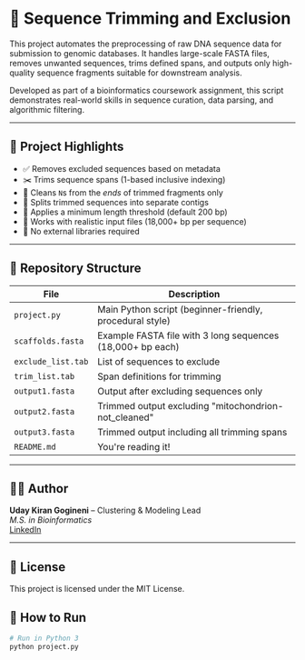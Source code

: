 # 🧬 Sequence Trimming and Exclusion

This project automates the preprocessing of raw DNA sequence data for submission to genomic databases. It handles large-scale FASTA files, removes unwanted sequences, trims defined spans, and outputs only high-quality sequence fragments suitable for downstream analysis.

Developed as part of a bioinformatics coursework assignment, this script demonstrates real-world skills in sequence curation, data parsing, and algorithmic filtering.

---

## 📌 Project Highlights

- ✅ Removes excluded sequences based on metadata
- ✂️ Trims sequence spans (1-based inclusive indexing)
- 🧹 Cleans `N`s from the *ends* of trimmed fragments only
- 🔄 Splits trimmed sequences into separate contigs
- 🧪 Applies a minimum length threshold (default 200 bp)
- 📂 Works with realistic input files (18,000+ bp per sequence)
- 🧠 No external libraries required

---

## 📁 Repository Structure

| File | Description |
|------|-------------|
| `project.py` | Main Python script (beginner-friendly, procedural style) |
| `scaffolds.fasta` | Example FASTA file with 3 long sequences (18,000+ bp each) |
| `exclude_list.tab` | List of sequences to exclude |
| `trim_list.tab` | Span definitions for trimming |
| `output1.fasta` | Output after excluding sequences only |
| `output2.fasta` | Trimmed output excluding "mitochondrion-not_cleaned" |
| `output3.fasta` | Trimmed output including all trimming spans |
| `README.md` | You're reading it! |

---

## 👨‍💻 Author

**Uday Kiran Gogineni** – Clustering & Modeling Lead  
_M.S. in Bioinformatics_  
[LinkedIn](https://www.linkedin.com/in/udaykiran01)

---

## 📄 License

This project is licensed under the MIT License.

## 🚀 How to Run

```bash
# Run in Python 3
python project.py




